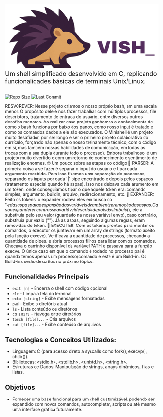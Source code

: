 <img src="assests/logo.png" alt="VISH" width="700" align="center"/>

<br>
<span style="font-size:20px">Um shell simplificado desenvolvido em C, replicando funcionalidades básicas de terminais Unix/Linux.</span>
<br>
<br>

![Repo Size](https://img.shields.io/github/repo-size/viniXLeite/mini_shell_terminal_C) 
![Last Commit](https://img.shields.io/github/last-commit/viniXLeite/mini_shell_terminal_C)

     
RESVCREVER:
Nesse projeto criamos o nosso próprio bash, em uma escala menor. O propósito dele é nos fazer trabalhar com múltiplos processos, file descriptors, tratamento de entrada do usuário, entre diversos outros desafios menores.
Ao realizar esse projeto ganhamos o conhecimento de como o bash funciona por baixo dos panos, como nosso input é tratado e como os comandos dados a ele são executados.
O Minishell é um projeto muito desafiador, por ser longo e ser o primeiro projeto colaborativo do currículo, forçando não apenas o nosso treinamento técnico, com o código em si, mas também nossas habilidades de comunicação, em todas as trocas com a sua dupla durante todo o processo).
Embora trabalhoso, é um projeto muito divertido e com um retorno de conhecimento e sentimento de realização enormes.
🤓 Um pouco sobre as etapas do código
🔪 PARSER: A primeira coisa a se fazer é separar o input do usuário e tipar cada argumento recebido. Para isso fizemos uma separação de processos, separando os inputs por cada '|' pipe encontrado e depois pelos espaços (tratamento especial quando há aspas). Isso nos deixava cada arumento em um token, onde conseguíamos tipar o que aquele token era: comando simples, argumento, buildin, arquivo, redirecionamento, etc.
📖 EXPANDER: Feito os tokens, o expander rodava eles em busca do '$' e das aspas para a expansão das variáveis de ambiente e remoção das aspas. Caso o expander encontrasse a variável descrida depois do símbulo ($), ele a substituia pelo seu valor (guardado na nossa variável envp), caso contrário, substituia pur vazio (""). Já as aspas, seguindo algumas regras, eram removidas do token.
🏁 EXECUTER: Com os tokens prontos para montar os comandos, o executor os juntavam em um array de strings (formato aceito pela função execve). Verificava a quantidade de processos, checando a quantidade de pipes, e abria processos filhos para lidar com os comandos. Checava o caminho disponível da variável PATH e passava para a função execve. O único caso em que o comando é rodado no processo pai é quando temos apenas um processo/comando e este é um Build-in. Os Build-ins serão descritos no próximo tópico.



## Funcionalidades Principais

- `exit [n]` - Encerra o shell com código opcional
- `clr` - Limpa a tela do terminal
- `echo [string]` - Exibe mensagens formatadas
- `pwd` - Exibe o diretório atual
- `ls` - Lista conteúdo de diretórios
- `cd [dir]` - Navega entre diretórios
- `touch [file]...` - Cria arquivos 
- `cat [file]...` - Exibe conteúdo de arquivos

## Tecnologias e Conceitos Utilizados:

- Linguagem: C (para acesso direto a syscalls como fork(), execvp(), chdir()).
- Bibliotecas: <stdio.h>, <stdlib.h>, <unistd.h>, <string.h>.
- Estruturas de Dados: Manipulação de strings, arrays dinâmicos, filas e listas.

## Objetivos
- Fornecer uma base funcional para um shell customizável, podendo ser expandido com novos comandos, autocompletar, scripts ou até mesmo uma interface gráfica futuramente.
